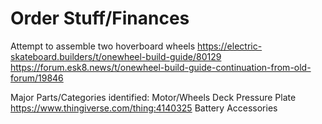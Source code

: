 <!-- .slide: data-background="./Images/header.svg" data-background-repeat="none" data-background-size="40% 40%" data-background-position="center 10%" class="header" -->
# Order Stuff/Finances

<!-- Put a link to the slides so that students can find them -->

<!-- 
➡️ [**Slides**](/gunterBotsEngineeringCourse/Slides/Lesson2.html ':ignore')
>
<!-- >

!-- ![Image of Engineering Design Circle](../engineeringDesignProcess.png)

 -->
Attempt to assemble two hoverboard wheels
https://electric-skateboard.builders/t/onewheel-build-guide/80129
https://forum.esk8.news/t/onewheel-build-guide-continuation-from-old-forum/19846


Major Parts/Categories identified:
Motor/Wheels
Deck 
Pressure Plate   https://www.thingiverse.com/thing:4140325
Battery
Accessories
<!-- > -->